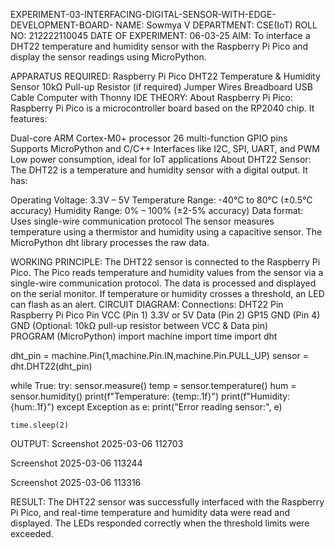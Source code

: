 EXPERIMENT-03-INTERFACING-DIGITAL-SENSOR-WITH-EDGE-DEVELOPMENT-BOARD-
NAME: Sowmya V
DEPARTMENT: CSE(IoT)
ROLL NO: 212222110045
DATE OF EXPERIMENT: 06-03-25
AIM:
To interface a DHT22 temperature and humidity sensor with the Raspberry Pi Pico and display the sensor readings using MicroPython.

APPARATUS REQUIRED:
Raspberry Pi Pico
DHT22 Temperature & Humidity Sensor
10kΩ Pull-up Resistor (if required)
Jumper Wires
Breadboard
USB Cable
Computer with Thonny IDE
THEORY:
About Raspberry Pi Pico:
Raspberry Pi Pico is a microcontroller board based on the RP2040 chip. It features:

Dual-core ARM Cortex-M0+ processor
26 multi-function GPIO pins
Supports MicroPython and C/C++
Interfaces like I2C, SPI, UART, and PWM
Low power consumption, ideal for IoT applications
About DHT22 Sensor:
The DHT22 is a temperature and humidity sensor with a digital output. It has:

Operating Voltage: 3.3V – 5V
Temperature Range: -40°C to 80°C (±0.5°C accuracy)
Humidity Range: 0% – 100% (±2-5% accuracy)
Data format: Uses single-wire communication protocol
The sensor measures temperature using a thermistor and humidity using a capacitive sensor. The MicroPython dht library processes the raw data.

WORKING PRINCIPLE:
The DHT22 sensor is connected to the Raspberry Pi Pico.
The Pico reads temperature and humidity values from the sensor via a single-wire communication protocol.
The data is processed and displayed on the serial monitor.
If temperature or humidity crosses a threshold, an LED can flash as an alert.
CIRCUIT DIAGRAM:
Connections:
DHT22 Pin	Raspberry Pi Pico Pin
VCC (Pin 1)	3.3V or 5V
Data (Pin 2)	GP15
GND (Pin 4)	GND
(Optional: 10kΩ pull-up resistor between VCC & Data pin)	
PROGRAM (MicroPython)
import machine
import time
import dht

dht_pin = machine.Pin(1,machine.Pin.IN,machine.Pin.PULL_UP)
sensor = dht.DHT22(dht_pin)

while True:
    try:
        sensor.measure()
        temp = sensor.temperature()
        hum = sensor.humidity()
        print(f"Temperature: {temp:.1f}")
        print(f"Humidity: {hum:.1f}")
    except Exception as e:
        print("Error reading sensor:", e)

    time.sleep(2)  
OUTPUT:
Screenshot 2025-03-06 112703

Screenshot 2025-03-06 113244

Screenshot 2025-03-06 113316

RESULT:
The DHT22 sensor was successfully interfaced with the Raspberry Pi Pico, and real-time temperature and humidity data were read and displayed. The LEDs responded correctly when the threshold limits were exceeded.


